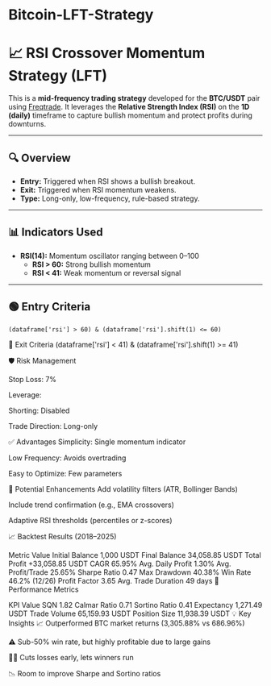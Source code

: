 # Bitcoin-LFT-Strategy

# 📈 RSI Crossover Momentum Strategy (LFT)

This is a **mid-frequency trading strategy** developed for the **BTC/USDT** pair using [Freqtrade](https://www.freqtrade.io/). It leverages the **Relative Strength Index (RSI)** on the **1D (daily)** timeframe to capture bullish momentum and protect profits during downturns.

---

## 🔍 Overview

- **Entry:** Triggered when RSI shows a bullish breakout.
- **Exit:** Triggered when RSI momentum weakens.
- **Type:** Long-only, low-frequency, rule-based strategy.

---

## 📊 Indicators Used

- **RSI(14):** Momentum oscillator ranging between 0–100
  - **RSI > 60:** Strong bullish momentum
  - **RSI < 41:** Weak momentum or reversal signal

---

## 🟢 Entry Criteria


    (dataframe['rsi'] > 60) & (dataframe['rsi'].shift(1) <= 60)




🔴 Exit Criteria
(dataframe['rsi'] < 41) & (dataframe['rsi'].shift(1) >= 41)


🛡 Risk Management

  Stop Loss: 7%

  Leverage: 
  
  Shorting: Disabled
  
  Trade Direction: Long-only


✅ Advantages
Simplicity: Single momentum indicator

Low Frequency: Avoids overtrading

Easy to Optimize: Few parameters

🚀 Potential Enhancements
Add volatility filters (ATR, Bollinger Bands)

Include trend confirmation (e.g., EMA crossovers)

Adaptive RSI thresholds (percentiles or z-scores)

📈 Backtest Results (2018–2025)

Metric	Value
Initial Balance	1,000 USDT
Final Balance	34,058.85 USDT
Total Profit	+33,058.85 USDT
CAGR	65.95%
Avg. Daily Profit	1.30%
Avg. Profit/Trade	25.65%
Sharpe Ratio	0.47
Max Drawdown	40.38%
Win Rate	46.2% (12/26)
Profit Factor	3.65
Avg. Trade Duration	49 days
📌 Performance Metrics

KPI	Value
SQN	1.82
Calmar Ratio	0.71
Sortino Ratio	0.41
Expectancy	1,271.49 USDT
Trade Volume	65,159.93 USDT
Position Size	11,938.39 USDT
💡 Key Insights
📈 Outperformed BTC market returns (3,305.88% vs 686.96%)

⚠ Sub-50% win rate, but highly profitable due to large gains

🏃‍♂️ Cuts losses early, lets winners run

📉 Room to improve Sharpe and Sortino ratios



  


